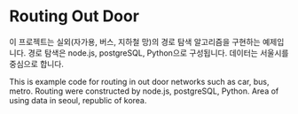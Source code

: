 # Routing Out Door

이 프로젝트는 실외(자가용, 버스, 지하철 망)의 경로 탐색 알고리즘을 구현하는 예제입니다.
경로 탐색은 node.js, postgreSQL, Python으로 구성됩니다.
데이터는 서울시를 중심으로 합니다.

This is example code for routing in out door networks such as car, bus, metro.
Routing were constructed by node.js, postgreSQL, Python.
Area of using data in seoul, republic of korea.